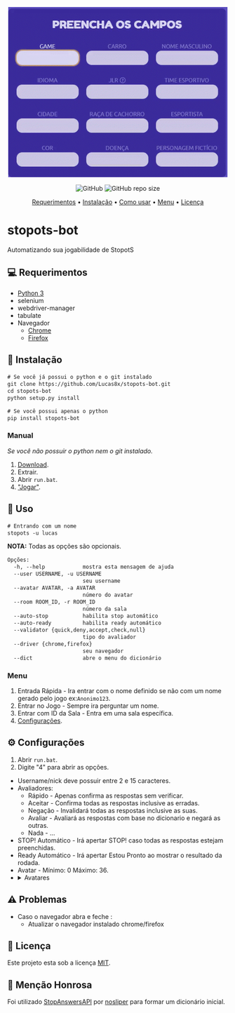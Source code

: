 <p align="center">
 <img width="500" height="388" src="https://raw.githubusercontent.com/Lucas8x/stopots-bot/gh-pages/assets/answer.gif" alt="">
</p>

<p align="center">
 <img alt="GitHub" src="https://img.shields.io/github/license/lucas8x/stopots-bot?style=flat-square">
 <img alt="GitHub repo size" src="https://img.shields.io/github/repo-size/lucas8x/stopots-bot?style=flat-square">
</p>

<p align="center">
 <a href="#-requerimentos">Requerimentos</a> •
 <a href="#-instalação">Instalação</a> • 
 <a href="#-uso">Como usar</a> • 
 <a href="#menu">Menu</a> • 
 <a href="#-licença">Licença</a>
</p>

# stopots-bot
Automatizando sua jogabilidade de StopotS

## 💻 Requerimentos
* [Python 3](https://www.python.org/)
* selenium
* webdriver-manager
* tabulate
* Navegador
  * [Chrome](https://www.google.com/chrome/)
  * [Firefox](https://www.mozilla.org/firefox/new/)
  
## 🚀 Instalação

```Shell
# Se você já possui o python e o git instalado
git clone https://github.com/Lucas8x/stopots-bot.git
cd stopots-bot
python setup.py install
```

```Shell
# Se você possui apenas o python
pip install stopots-bot
```

### Manual
*Se você não possuir o python nem o git instalado.*
1. [Download](https://github.com/Lucas8x/stopots-bot/archive/master.zip).
2. Extrair.
3. Abrir `run.bat`.
4. ["Jogar"](#menu).

## 🔨 Uso
```Shell
# Entrando com um nome
stopots -u lucas
```

**NOTA:** Todas as opções são opcionais.
<pre><code>Opções:
  -h, --help            mostra esta mensagem de ajuda
  --user USERNAME, -u USERNAME
                        seu username
  --avatar AVATAR, -a AVATAR
                        número do avatar
  --room ROOM_ID, -r ROOM_ID
                        número da sala
  --auto-stop           habilita stop automático
  --auto-ready          habilita ready automático
  --validator {quick,deny,accept,check,null}
                        tipo do avaliador
  --driver {chrome,firefox}
                        seu navegador
  --dict                abre o menu do dicionário
</code></pre>

### Menu
1. Entrada Rápida - Ira entrar com o nome definido se não com um nome gerado pelo jogo ex:`Anonimo123`.
2. Entrar no Jogo - Sempre ira perguntar um nome.
3. Entrar com ID da Sala - Entra em uma sala específica.
4. [Configurações](#configurações).

## ⚙️ Configurações
1. Abrir `run.bat`.
2. Digite "4" para abrir as opções.

* Username/nick deve possuir entre 2 e 15 caracteres.
* Avaliadores:
  * Rápido - Apenas confirma as respostas sem verificar.
  * Aceitar - Confirma todas as respostas inclusive as erradas.
  * Negação - Invalidará todas as respostas inclusive as suas.
  * Avaliar - Avaliará as respostas com base no dicionario e negará as outras.
  * Nada - ...
* STOP! Automático - Irá apertar STOP! caso todas as respostas estejam preenchidas.
* Ready Automático - Irá apertar Estou Pronto ao mostrar o resultado da rodada.
* Avatar - Mínimo: 0 Máximo: 36.
 * <details><summary>Avatares</summary>
   a
  </details>

## ⚠️ Problemas
* Caso o navegador abra e feche :
  * Atualizar o navegador instalado chrome/firefox

## 📝 Licença
Este projeto esta sob a licença [MIT](./LICENSE).


## 💜 Menção Honrosa
Foi utilizado [StopAnswersAPI](https://github.com/nosliper/StopAnswersAPI) por [nosliper](https://github.com/nosliper) para formar um dicionário inicial.
